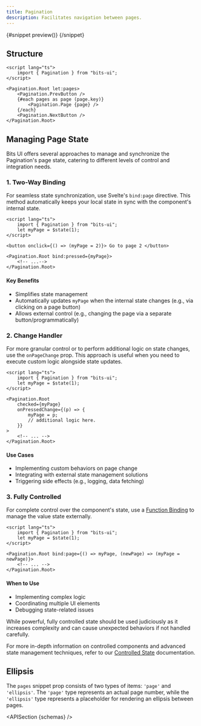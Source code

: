 ```yaml
---
title: Pagination
description: Facilitates navigation between pages.
---
```


<script>
	import { APISection, ComponentPreviewV2, PaginationDemo, Callout } from '$lib/components/index.js'
	export let schemas
</script>

<ComponentPreviewV2 name="pagination-demo" comp="Pagination">

{#snippet preview()}
<PaginationDemo />
{/snippet}

</ComponentPreviewV2>

## Structure

```svelte
<script lang="ts">
	import { Pagination } from "bits-ui";
</script>

<Pagination.Root let:pages>
	<Pagination.PrevButton />
	{#each pages as page (page.key)}
		<Pagination.Page {page} />
	{/each}
	<Pagination.NextButton />
</Pagination.Root>
```

## Managing Page State

Bits UI offers several approaches to manage and synchronize the Pagination's page state, catering to different levels of control and integration needs.

### 1. Two-Way Binding

For seamless state synchronization, use Svelte's `bind:page` directive. This method automatically keeps your local state in sync with the component's internal state.

```svelte
<script lang="ts">
	import { Pagination } from "bits-ui";
	let myPage = $state(1);
</script>

<button onclick={() => (myPage = 2)}> Go to page 2 </button>

<Pagination.Root bind:pressed={myPage}>
	<!-- ...-->
</Pagination.Root>
```

#### Key Benefits

-   Simplifies state management
-   Automatically updates `myPage` when the internal state changes (e.g., via clicking on a page button)
-   Allows external control (e.g., changing the page via a separate button/programmatically)

### 2. Change Handler

For more granular control or to perform additional logic on state changes, use the `onPageChange` prop. This approach is useful when you need to execute custom logic alongside state updates.

```svelte
<script lang="ts">
	import { Pagination } from "bits-ui";
	let myPage = $state(1);
</script>

<Pagination.Root
	checked={myPage}
	onPressedChange={(p) => {
		myPage = p;
		// additional logic here.
	}}
>
	<!-- ... -->
</Pagination.Root>
```

#### Use Cases

-   Implementing custom behaviors on page change
-   Integrating with external state management solutions
-   Triggering side effects (e.g., logging, data fetching)

### 3. Fully Controlled

For complete control over the component's state, use a [Function Binding](https://svelte.dev/docs/svelte/bind#Function-bindings) to manage the value state externally.

```svelte
<script lang="ts">
	import { Pagination } from "bits-ui";
	let myPage = $state(1);
</script>

<Pagination.Root bind:page={() => myPage, (newPage) => (myPage = newPage)}>
	<!-- ... -->
</Pagination.Root>
```

#### When to Use

-   Implementing complex logic
-   Coordinating multiple UI elements
-   Debugging state-related issues

<Callout>

While powerful, fully controlled state should be used judiciously as it increases complexity and can cause unexpected behaviors if not handled carefully.

For more in-depth information on controlled components and advanced state management techniques, refer to our [Controlled State](/docs/controlled-state) documentation.

</Callout>

## Ellipsis

The `pages` snippet prop consists of two types of items: `'page'` and `'ellipsis'`. The `'page'` type represents an actual page number, while the `'ellipsis'` type represents a placeholder for rendering an ellipsis between pages.

<APISection {schemas} />

